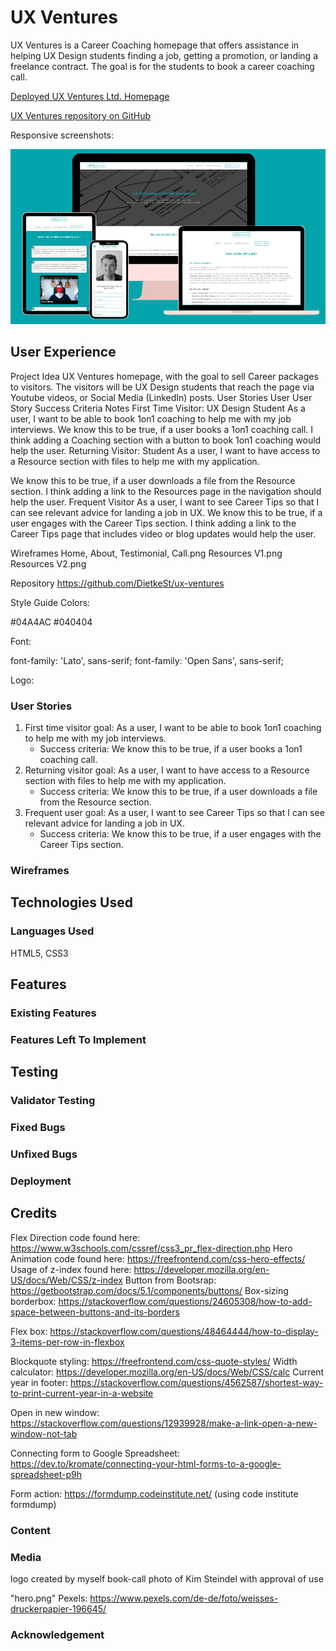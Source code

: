 # UX Ventures

UX Ventures is a Career Coaching homepage that offers assistance in helping UX Design students finding a job, getting a promotion, or landing a freelance contract. 
The goal is for the students to book a career coaching call.

[Deployed UX Ventures Ltd. Homepage](https://dietkest.github.io/ux-ventures/index.html)

[UX Ventures repository on GitHub](https://github.com/DietkeSt/ux-ventures)

Responsive screenshots:

![UX Ventures screenshots for different screen sizes](/assets/images/ux-ventures-screenshots.png)

## User Experience

Project Idea
UX Ventures homepage, with the goal to sell Career packages to visitors. The visitors will be UX Design students that reach the page via Youtube videos, or Social Media (LinkedIn) posts.
User Stories
User
User Story
Success Criteria
Notes
First Time Visitor:
UX Design Student
As a user, I want to be able to book 1on1 coaching to help me with my job interviews.
We know this to be true, if a user books a 1on1 coaching call.
I think adding a Coaching section with a button to book 1on1 coaching would help the user.
Returning Visitor:
Student
As a user, I want to have access to a Resource section with files to help me with my application.

We know this to be true, if a user downloads a file from the Resource section.
I think adding a link to the  Resources page in the navigation should help the user.
Frequent Visitor
As a user, I want to see Career Tips so that I can see relevant advice for landing a job in UX.
We know this to be true, if a user engages with the Career Tips section.
I think adding a link to the Career Tips page that includes video or blog updates would help the user.

Wireframes
Home, About, Testimonial, Call.png
Resources V1.png
Resources V2.png

Repository
<https://github.com/DietkeSt/ux-ventures>

Style Guide
Colors:

#04A4AC
#040404

Font:

font-family: 'Lato', sans-serif;
font-family: 'Open Sans', sans-serif;

<style>
  @import url('https://fonts.googleapis.com/css2?family=Lato:wght@300&family=Open+Sans:wght@300&display=swap');
</style>

Logo:


### User Stories

1. First time visitor goal: As a user, I want to be able to book 1on1 coaching to help me with my job interviews.
    - Success criteria: We know this to be true, if a user books a 1on1 coaching call.
2. Returning visitor goal: As a user, I want to have access to a Resource section with files to help me with my application.
    - Success criteria: We know this to be true, if a user downloads a file from the Resource section.
3. Frequent user goal: As a user, I want to see Career Tips so that I can see relevant advice for landing a job in UX.
    - Success criteria: We know this to be true, if a user engages with the Career Tips section.

### Wireframes

## Technologies Used

### Languages Used
HTML5, CSS3

## Features

### Existing Features

### Features Left To Implement

## Testing

### Validator Testing

### Fixed Bugs

### Unfixed Bugs

### Deployment

## Credits

Flex Direction code found here: <https://www.w3schools.com/cssref/css3_pr_flex-direction.php>
Hero Animation code found here: <https://freefrontend.com/css-hero-effects/>
Usage of z-index found here: <https://developer.mozilla.org/en-US/docs/Web/CSS/z-index>
Button from Bootsrap: https://getbootstrap.com/docs/5.1/components/buttons/
Box-sizing borderbox: <https://stackoverflow.com/questions/24605308/how-to-add-space-between-buttons-and-its-borders>

Flex box: https://stackoverflow.com/questions/48464444/how-to-display-3-items-per-row-in-flexbox

Blockquote styling: https://freefrontend.com/css-quote-styles/
Width calculator: <https://developer.mozilla.org/en-US/docs/Web/CSS/calc>
Current year in footer: <https://stackoverflow.com/questions/4562587/shortest-way-to-print-current-year-in-a-website>

Open in new window: https://stackoverflow.com/questions/12939928/make-a-link-open-a-new-window-not-tab

Connecting form to Google Spreadsheet: https://dev.to/kromate/connecting-your-html-forms-to-a-google-spreadsheet-p9h

Form action: https://formdump.codeinstitute.net/ (using code institute formdump)

### Content

### Media

logo created by myself
book-call photo of Kim Steindel with approval of use

"hero.png" Pexels: <https://www.pexels.com/de-de/foto/weisses-druckerpapier-196645/>

### Acknowledgement
